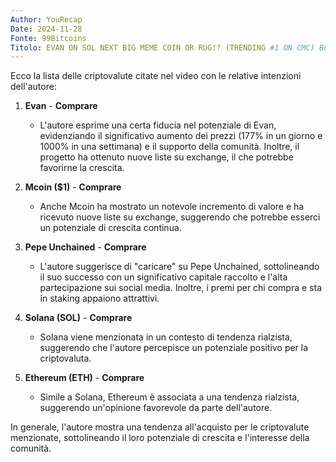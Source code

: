 ```yaml
---
Author: YouRecap
Date: 2024-11-28
Fonte: 99Bitcoins
Titolo: EVAN ON SOL NEXT BIG MEME COIN OR RUG!? (TRENDING #1 ON CMC) Buy $EVAN?!
---
```


Ecco la lista delle criptovalute citate nel video con le relative intenzioni dell'autore:

1. **Evan** - **Comprare**
   - L'autore esprime una certa fiducia nel potenziale di Evan, evidenziando il significativo aumento dei prezzi (177% in un giorno e 1000% in una settimana) e il supporto della comunità. Inoltre, il progetto ha ottenuto nuove liste su exchange, il che potrebbe favorirne la crescita.

2. **Mcoin ($1)** - **Comprare**
   - Anche Mcoin ha mostrato un notevole incremento di valore e ha ricevuto nuove liste su exchange, suggerendo che potrebbe esserci un potenziale di crescita continua.

3. **Pepe Unchained** - **Comprare**
   - L'autore suggerisce di "caricare" su Pepe Unchained, sottolineando il suo successo con un significativo capitale raccolto e l'alta partecipazione sui social media. Inoltre, i premi per chi compra e sta in staking appaiono attrattivi.

4. **Solana (SOL)** - **Comprare**
   - Solana viene menzionata in un contesto di tendenza rialzista, suggerendo che l'autore percepisce un potenziale positivo per la criptovaluta.

5. **Ethereum (ETH)** - **Comprare**
   - Simile a Solana, Ethereum è associata a una tendenza rialzista, suggerendo un'opinione favorevole da parte dell'autore.

In generale, l'autore mostra una tendenza all'acquisto per le criptovalute menzionate, sottolineando il loro potenziale di crescita e l'interesse della comunità.
